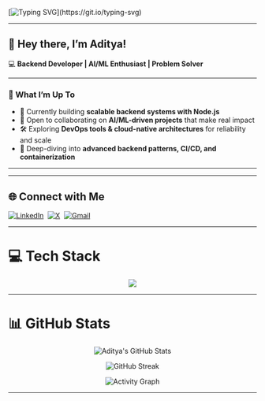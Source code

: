 <!-- Typing animation header -->
[![Typing SVG](https://readme-typing-svg.demolab.com?font=Fira+Code&pause=1000&color=00F7A4&width=435&lines=Hey+there!+👋+I'm+Aditya;Backend+Developer+%7C+AI%2FML+Enthusiast;Always+learning+and+building+cool+stuff!)](https://git.io/typing-svg)

---

## 👋 Hey there, I’m Aditya!

💻 **Backend Developer | AI/ML Enthusiast | Problem Solver**  

---

### 🚀 What I’m Up To  
- 🔭 Currently building **scalable backend systems with Node.js**  
- 🤝 Open to collaborating on **AI/ML-driven projects** that make real impact  
- 🛠️ Exploring **DevOps tools & cloud-native architectures** for reliability and scale  
- 🌱 Deep-diving into **advanced backend patterns, CI/CD, and containerization**  

---


---


## 🌐 Connect with Me
[![LinkedIn](https://img.shields.io/badge/LinkedIn-%230077B5.svg?logo=linkedin&logoColor=white&style=flat-square)](https://www.linkedin.com/in/aditya-paul-a4457a288/) 
[![X](https://img.shields.io/badge/Twitter-%23000000.svg?logo=x&logoColor=white&style=flat-square)](https://x.com/i_aditya_paul) 
[![Gmail](https://img.shields.io/badge/Email-D14836?logo=gmail&logoColor=white&style=flat-square)](mailto:aditkumar619@gmail.com)


---


# 💻 Tech Stack
<p align="center">
<img src="https://skillicons.dev/icons?i=c,css,js,java,md,nextjs,nestjs,nodejs,mongodb,sklearn,github,git" />
</p>


---


# 📊 GitHub Stats
<div align="center">


![Aditya's GitHub Stats](https://github-readme-stats.vercel.app/api?username=PurelyAditya&show_icons=true&theme=radical&hide_border=true&count_private=true)


![GitHub Streak](https://streak-stats.demolab.com?user=PurelyAditya&theme=radical&hide_border=true)



![Activity Graph](https://github-readme-activity-graph.vercel.app/graph?username=PurelyAditya&theme=radical&hide_border=true&bg_color=0D1117&color=FF6E96&line=FCA17D&point=F9D423)


</div>


---


